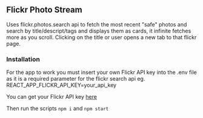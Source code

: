 ## Flickr Photo Stream

Uses flickr.photos.search api to fetch the most recent "safe" photos and search by title/descript/tags and displays them as cards, it infinite fetches more as you scroll. Clicking on the title or user opens a new tab to that flickr page.

### Installation

For the app to work you must insert your own Flickr API key into the .env file as it is a required parameter for the flickr search api eg. REACT_APP_FLICKR_API_KEY=your_api_key

You can get your Flickr API key [here](https://www.flickr.com/services/api/keys)

Then run the scripts `npm i` and `npm start`
